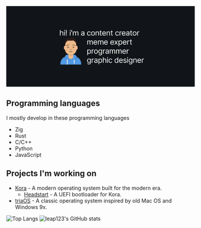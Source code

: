 <img src="banner.png" alt="hi! content creator, meme expert, programmer, and graphic designer" />

## Programming languages
I mostly develop in these programming languages
- Zig
- Rust
- C/C++
- Python
- JavaScript

## Projects I'm working on
- [Kora](https://github.com/kora-org/kora) - A modern operating system built for the modern era.
  - [Headstart](https://github.com/leap0x7b/xeptoboot) - A UEFI bootloader for Kora.
- [triaOS](https://github.com/leap0x7b/triaos) - A classic operating system inspired by old Mac OS and Windows 9x.

![Top Langs](https://github-readme-stats.vercel.app/api/top-langs/?username=leap0x7b&layout=compact)
![leap123's GitHub stats](https://github-readme-stats.vercel.app/api?username=leap0x7b&show_icons=true)
